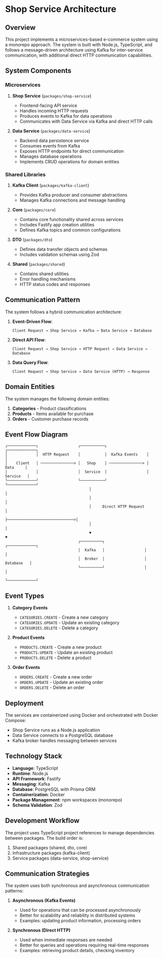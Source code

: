 # Shop Service Architecture

## Overview

This project implements a microservices-based e-commerce system using a monorepo approach. The system is built with Node.js, TypeScript, and follows a message-driven architecture using Kafka for inter-service communication, with additional direct HTTP communication capabilities.

## System Components

### Microservices

1. **Shop Service** (`packages/shop-service`)

   - Frontend-facing API service
   - Handles incoming HTTP requests
   - Produces events to Kafka for data operations
   - Communicates with Data Service via Kafka and direct HTTP calls

2. **Data Service** (`packages/data-service`)
   - Backend data persistence service
   - Consumes events from Kafka
   - Exposes HTTP endpoints for direct communication
   - Manages database operations
   - Implements CRUD operations for domain entities

### Shared Libraries

1. **Kafka Client** (`packages/kafka-client`)

   - Provides Kafka producer and consumer abstractions
   - Manages Kafka connections and message handling

2. **Core** (`packages/core`)

   - Contains core functionality shared across services
   - Includes Fastify app creation utilities
   - Defines Kafka topics and common configurations

3. **DTO** (`packages/dto`)

   - Defines data transfer objects and schemas
   - Includes validation schemas using Zod

4. **Shared** (`packages/shared`)
   - Contains shared utilities
   - Error handling mechanisms
   - HTTP status codes and responses

## Communication Pattern

The system follows a hybrid communication architecture:

1. **Event-Driven Flow**:

   ```
   Client Request → Shop Service → Kafka → Data Service → Database
   ```

2. **Direct API Flow**:

   ```
   Client Request → Shop Service → HTTP Request → Data Service → Database
   ```

3. **Data Query Flow**:
   ```
   Client Request → Shop Service → Data Service (HTTP) → Response
   ```

## Domain Entities

The system manages the following domain entities:

1. **Categories** - Product classifications
2. **Products** - Items available for purchase
3. **Orders** - Customer purchase records

## Event Flow Diagram

```
┌─────────────┐                  ┌───────────┐                  ┌─────────────┐
│             │  HTTP Request    │           │  Kafka Events    │             │
│    Client   │ ───────────────> │   Shop    │ ───────────────> │    Data     │
│             │                  │  Service  │                  │   Service   │
└─────────────┘                  └───────────┘                  └─────────────┘
                                      │                               │
                                      │                               │
                                      │     Direct HTTP Request       │
                                      ├──────────────────────────────>│
                                      │                               │
                                      ▼                               ▼
                                 ┌──────────┐                  ┌─────────────┐
                                 │  Kafka   │                  │             │
                                 │  Broker  │                  │  Database   │
                                 └──────────┘                  │             │
                                                               └─────────────┘
```

## Event Types

1. **Category Events**

   - `CATEGORIES.CREATE` - Create a new category
   - `CATEGORIES.UPDATE` - Update an existing category
   - `CATEGORIES.DELETE` - Delete a category

2. **Product Events**

   - `PRODUCTS.CREATE` - Create a new product
   - `PRODUCTS.UPDATE` - Update an existing product
   - `PRODUCTS.DELETE` - Delete a product

3. **Order Events**
   - `ORDERS.CREATE` - Create a new order
   - `ORDERS.UPDATE` - Update an existing order
   - `ORDERS.DELETE` - Delete an order

## Deployment

The services are containerized using Docker and orchestrated with Docker Compose:

- Shop Service runs as a Node.js application
- Data Service connects to a PostgreSQL database
- Kafka broker handles messaging between services

## Technology Stack

- **Language**: TypeScript
- **Runtime**: Node.js
- **API Framework**: Fastify
- **Messaging**: Kafka
- **Database**: PostgreSQL with Prisma ORM
- **Containerization**: Docker
- **Package Management**: npm workspaces (monorepo)
- **Schema Validation**: Zod

## Development Workflow

The project uses TypeScript project references to manage dependencies between packages. The build order is:

1. Shared packages (shared, dto, core)
2. Infrastructure packages (kafka-client)
3. Service packages (data-service, shop-service)

## Communication Strategies

The system uses both synchronous and asynchronous communication patterns:

1. **Asynchronous (Kafka Events)**

   - Used for operations that can be processed asynchronously
   - Better for scalability and reliability in distributed systems
   - Examples: updating product information, processing orders

2. **Synchronous (Direct HTTP)**
   - Used when immediate responses are needed
   - Better for queries and operations requiring real-time responses
   - Examples: retrieving product details, checking inventory
